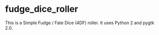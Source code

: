 # fudge_dice_roller
This is a Simple Fudge / Fate Dice (4DF) roller. It uses Python 2 and pygtk 2.0.

